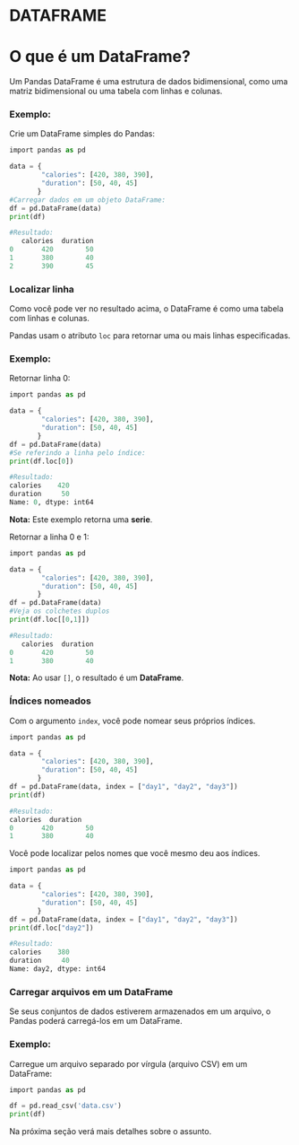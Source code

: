# DATAFRAME

# O que é um DataFrame?

Um Pandas DataFrame é uma estrutura de dados bidimensional, como uma matriz bidimensional ou uma tabela com linhas e colunas.

### Exemplo:

Crie um DataFrame simples do Pandas:

```python
import pandas as pd

data = {
        "calories": [420, 380, 390],  
        "duration": [50, 40, 45]
       }
#Carregar dados em um objeto DataFrame:
df = pd.DataFrame(data)
print(df)

#Resultado:
   calories  duration
0       420        50
1       380        40
2       390        45
```

### Localizar linha

Como você pode ver no resultado acima, o DataFrame é como uma tabela com linhas e colunas.

Pandas usam o atributo `loc` para retornar uma ou mais linhas especificadas.

### Exemplo:

Retornar linha 0:

```python
import pandas as pd

data = {
        "calories": [420, 380, 390],  
        "duration": [50, 40, 45]
       }
df = pd.DataFrame(data)
#Se referindo a linha pelo índice:
print(df.loc[0])

#Resultado:
calories    420
duration     50
Name: 0, dtype: int64
```

**Nota:** Este exemplo retorna uma **serie**.

Retornar a linha 0 e 1:

```python
import pandas as pd

data = {
        "calories": [420, 380, 390],  
        "duration": [50, 40, 45]
       }
df = pd.DataFrame(data)
#Veja os colchetes duplos
print(df.loc[[0,1]])

#Resultado:
   calories  duration
0       420        50
1       380        40
```

**Nota:** Ao usar `[]`, o resultado é um **DataFrame**.

### Índices nomeados

Com o argumento `index`, você pode nomear seus próprios índices.

```python
import pandas as pd

data = {
        "calories": [420, 380, 390],  
        "duration": [50, 40, 45]
       }
df = pd.DataFrame(data, index = ["day1", "day2", "day3"])
print(df)

#Resultado:
calories  duration
0       420        50
1       380        40
```

Você pode localizar pelos nomes que você mesmo deu aos índices.

```python
import pandas as pd

data = {
        "calories": [420, 380, 390],  
        "duration": [50, 40, 45]
       }
df = pd.DataFrame(data, index = ["day1", "day2", "day3"])
print(df.loc["day2"])

#Resultado:
calories    380
duration     40
Name: day2, dtype: int64
```

### Carregar arquivos em um DataFrame

Se seus conjuntos de dados estiverem armazenados em um arquivo, o Pandas poderá carregá-los em um DataFrame.

### Exemplo:

Carregue um arquivo separado por vírgula (arquivo CSV) em um DataFrame:

```python
import pandas as pd

df = pd.read_csv('data.csv')
print(df)
```

Na próxima seção verá mais detalhes sobre o assunto.